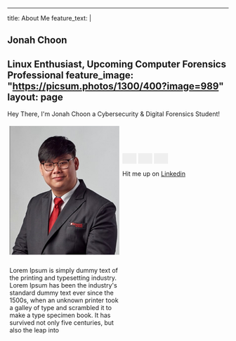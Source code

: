 <link rel="stylesheet" href="https://cdnjs.cloudflare.com/ajax/libs/font-awesome/4.7.0/css/font-awesome.min.css">

---
title: About Me
feature_text: |
  ## Jonah Choon
  Linux Enthusiast, Upcoming Computer Forensics Professional
feature_image: "https://picsum.photos/1300/400?image=989"
layout: page
---

Hey There, I'm Jonah Choon a Cybersecurity & Digital Forensics Student!
<div class="row">
  <div class="column" style="float: left; width: 50%; padding: 5px;">
    <img src="/image/profile.png" alt="Profile Picture" width="250">
  </div>
  <div class="column" style="float: left; width: 50%; padding: 5px;">
    <p> Lorem Ipsum is simply dummy text of the printing and typesetting industry. Lorem Ipsum has been the industry's standard dummy text ever since the 1500s, when an unknown printer took a galley of type and scrambled it to make a type specimen book. It has survived not only five centuries, but also the leap into 
    </p>
  </div>
</div>
<br>
<br>
<br>

<button style="border: none; color: white; padding: 12px 16px; font-size: 16px; cursor: pointer;"><i class="fa fa-facebook"></i></button>
<button style="border: none; color: white; padding: 12px 16px; font-size: 16px; cursor: pointer;"><i class="fa fa-instagram"></i></button>
<button style="border: none; color: white; padding: 12px 16px; font-size: 16px; cursor: pointer;"><i class="fa fa-linkedin-square"></i></button>


Hit me up on <a href="https://www.linkedin.com/in/jonah-choon-528584195" target="_blank">Linkedin</a>

